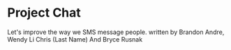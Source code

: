 # Project Chat
Let's improve the way we SMS message people.
written by Brandon Andre, Wendy Li Chris (Last Name) And Bryce Rusnak
